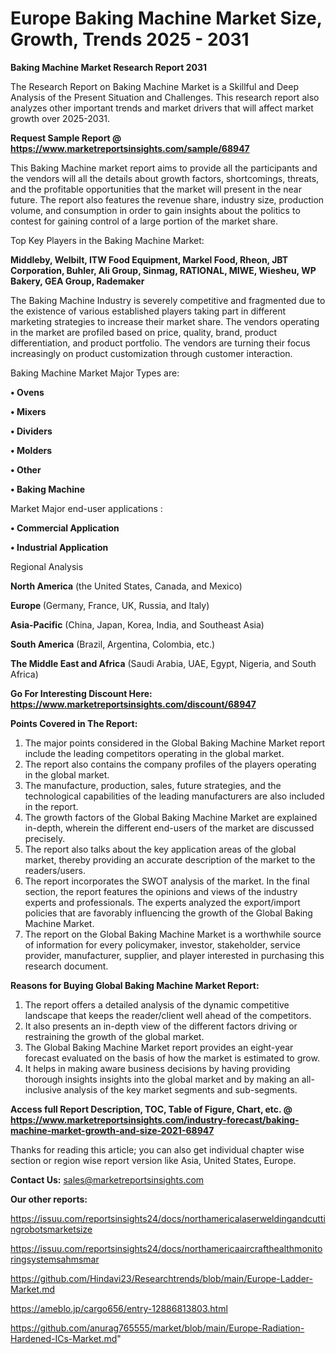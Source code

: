 # Europe Baking Machine Market Size, Growth, Trends 2025 - 2031

<strong>Baking Machine Market Research Report 2031</strong>

The Research Report on Baking Machine Market is a Skillful and Deep Analysis of the Present Situation and Challenges. This research report also analyzes other important trends and market drivers that will affect market growth over 2025-2031.

<strong>Request Sample Report @ <a href=https://www.marketreportsinsights.com/sample/68947>https://www.marketreportsinsights.com/sample/68947</a></strong>

This Baking Machine market report aims to provide all the participants and the vendors will all the details about growth factors, shortcomings, threats, and the profitable opportunities that the market will present in the near future. The report also features the revenue share, industry size, production volume, and consumption in order to gain insights about the politics to contest for gaining control of a large portion of the market share.

Top Key Players in the Baking Machine Market:

<strong>Middleby, Welbilt, ITW Food Equipment, Markel Food, Rheon, JBT Corporation, Buhler, Ali Group, Sinmag, RATIONAL, MIWE, Wiesheu, WP Bakery, GEA Group, Rademaker</strong>

The Baking Machine Industry is severely competitive and fragmented due to the existence of various established players taking part in different marketing strategies to increase their market share. The vendors operating in the market are profiled based on price, quality, brand, product differentiation, and product portfolio. The vendors are turning their focus increasingly on product customization through customer interaction.

Baking Machine Market Major Types are:

<strong>• Ovens

• Mixers

• Dividers

• Molders

• Other

• Baking Machine</strong>

Market Major end-user applications :

<strong>• Commercial Application

• Industrial Application</strong>

Regional Analysis

</u><strong><b>North America</b></strong> (the United States, Canada, and Mexico)

<strong><b>Europe </b></strong>(Germany, France, UK, Russia, and Italy)

<strong><b>Asia-Pacific</b></strong> (China, Japan, Korea, India, and Southeast Asia)

<strong><b>South America</b></strong> (Brazil, Argentina, Colombia, etc.)

<strong><b>The Middle East and Africa</b></strong> (Saudi Arabia, UAE, Egypt, Nigeria, and South Africa)

<strong>Go For Interesting Discount Here: <a href=https://www.marketreportsinsights.com/discount/68947>https://www.marketreportsinsights.com/discount/68947</a></strong>

<strong>Points Covered in The Report:</strong>
<ol>
  <li>The major points considered in the Global Baking Machine Market report include the leading competitors operating in the global market.</li>
  <li>The report also contains the company profiles of the players operating in the global market.</li>
  <li>The manufacture, production, sales, future strategies, and the technological capabilities of the leading manufacturers are also included in the report.</li>
  <li>The growth factors of the Global Baking Machine Market are explained in-depth, wherein the different end-users of the market are discussed precisely.</li>
  <li>The report also talks about the key application areas of the global market, thereby providing an accurate description of the market to the readers/users.</li>
  <li>The report incorporates the SWOT analysis of the market. In the final section, the report features the opinions and views of the industry experts and professionals. The experts analyzed the export/import policies that are favorably influencing the growth of the Global Baking Machine Market.</li>
  <li>The report on the Global Baking Machine Market is a worthwhile source of information for every policymaker, investor, stakeholder, service provider, manufacturer, supplier, and player interested in purchasing this research document.</li>
</ol>
<strong>Reasons for Buying Global Baking Machine Market Report:</strong>

<ol>
  <li>The report offers a detailed analysis of the dynamic competitive landscape that keeps the reader/client well ahead of the competitors.</li>
  <li>It also presents an in-depth view of the different factors driving or restraining the growth of the global market.</li>
  <li>The Global Baking Machine Market report provides an eight-year forecast evaluated on the basis of how the market is estimated to grow.</li>
  <li>It helps in making aware business decisions by having providing thorough insights insights into the global market and by making an all-inclusive analysis of the key market segments and sub-segments.</li>
</ol>
<strong>Access full Report Description, TOC, Table of Figure, Chart, etc. @ <a href=https://www.marketreportsinsights.com/industry-forecast/baking-machine-market-growth-and-size-2021-68947>https://www.marketreportsinsights.com/industry-forecast/baking-machine-market-growth-and-size-2021-68947</a></strong>


Thanks for reading this article; you can also get individual chapter wise section or region wise report version like Asia, United States, Europe.

<strong>Contact Us:</strong>
sales@marketreportsinsights.com

<strong>Our other reports:</strong>

<a href=https://issuu.com/reportsinsights24/docs/northamericalaserweldingandcuttingrobotsmarketsize>https://issuu.com/reportsinsights24/docs/northamericalaserweldingandcuttingrobotsmarketsize</a>

<a href=https://issuu.com/reportsinsights24/docs/northamericaaircrafthealthmonitoringsystemsahmsmar>https://issuu.com/reportsinsights24/docs/northamericaaircrafthealthmonitoringsystemsahmsmar</a>

<a href=https://github.com/Hindavi23/Researchtrends/blob/main/Europe-Ladder-Market.md>https://github.com/Hindavi23/Researchtrends/blob/main/Europe-Ladder-Market.md</a>

<a href=https://ameblo.jp/cargo656/entry-12886813803.html>https://ameblo.jp/cargo656/entry-12886813803.html</a>

<a href=https://github.com/anurag765555/market/blob/main/Europe-Radiation-Hardened-ICs-Market.md>https://github.com/anurag765555/market/blob/main/Europe-Radiation-Hardened-ICs-Market.md</a>"
